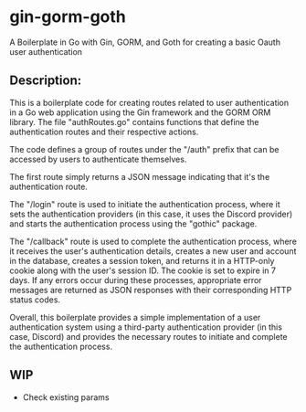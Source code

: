 # gin-gorm-goth
A Boilerplate in Go with Gin, GORM, and Goth for creating a basic Oauth user authentication 

## Description:

This is a boilerplate code for creating routes related to user authentication in a Go web application using the Gin framework and the GORM ORM library. The file "authRoutes.go" contains functions that define the authentication routes and their respective actions.

The code defines a group of routes under the "/auth" prefix that can be accessed by users to authenticate themselves.

The first route simply returns a JSON message indicating that it's the authentication route.

The "/login" route is used to initiate the authentication process, where it sets the authentication providers (in this case, it uses the Discord provider) and starts the authentication process using the "gothic" package.

The "/callback" route is used to complete the authentication process, where it receives the user's authentication details, creates a new user and account in the database, creates a session token, and returns it in a HTTP-only cookie along with the user's session ID. The cookie is set to expire in 7 days. If any errors occur during these processes, appropriate error messages are returned as JSON responses with their corresponding HTTP status codes.

Overall, this boilerplate provides a simple implementation of a user authentication system using a third-party authentication provider (in this case, Discord) and provides the necessary routes to initiate and complete the authentication process.

## WIP

- Check existing params
